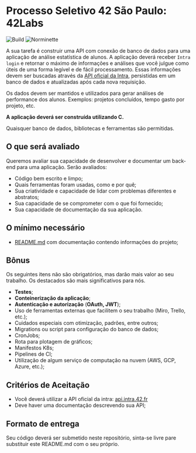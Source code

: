 # Processo Seletivo 42 São Paulo: 42Labs

![Build](https://github.com/vinicius507/fract-ol/actions/workflows/build.yml/badge.svg)
![Norminette](https://github.com/vinicius507/fract-ol/actions/workflows/norminette.yml/badge.svg)

A sua tarefa é construir uma API com conexão de banco de dados para uma aplicação de análise estatística de alunos. A aplicação deverá receber `Intra login` e retornar o máximo de informações e análises que você julgue como úteis de uma forma legível e de fácil processamento. Essas informações devem ser buscadas através da [API oficial da Intra](https://api.intra.42.fr/), persistidas em um banco de dados e atualizadas após cada nova requisição.

Os dados devem ser mantidos e utilizados para gerar análises de performance dos alunos. Exemplos: projetos concluídos, tempo gasto por projeto, etc.

**A aplicação deverá ser construída utilizando C.**

Quaisquer banco de dados, bibliotecas e ferramentas são permitidas. 

## **O que será avaliado**

Queremos avaliar sua capacidade de desenvolver e documentar um back-end para uma aplicação. Serão avaliados:

- Código bem escrito e limpo;
- Quais ferramentas foram usadas, como e por quê;
- Sua criatividade e capacidade de lidar com problemas diferentes e abstratos;
- Sua capacidade de se comprometer com o que foi fornecido;
- Sua capacidade de documentação da sua aplicação.

## **O mínimo necessário**

- [README.md](http://readme.md) com documentação contendo informações do projeto;

## **Bônus**

Os seguintes itens não são obrigatórios, mas darão mais valor ao seu trabalho. Os destacados são mais significativos para nós.

- **Testes**;
- **Conteinerização da aplicação**;
- **Autenticação e autorização** (**OAuth, JWT**);
- Uso de ferramentas externas que facilitem o seu trabalho (Miro, Trello, etc.);
- Cuidados especiais com otimização, padrões, entre outros;
- Migrations ou script para configuração do banco de dados;
- CronJobs;
- Rota para plotagem de gráficos;
- Manifestos K8s;
- Pipelines de CI;
- Utilização de algum serviço de computação na nuvem (AWS, GCP, Azure, etc.);

## **Critérios de Aceitação**

- Você deverá utilizar a API oficial da intra: [api.intra.42.fr](https://api.intra.42.fr/)
- Deve haver uma documentação descrevendo sua API;

## **Formato de entrega**

Seu código deverá ser submetido neste repositório, sinta-se livre pare substituir este README.md com o seu próprio.
